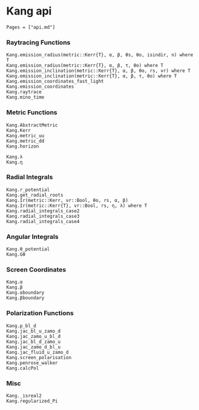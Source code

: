 # Kang api

```@index
Pages = ["api.md"]
```

### Raytracing Functions
```@docs
Kang.emission_radius(metric::Kerr{T}, α, β, θs, θo, isindir, n) where T
Kang.emission_radius(metric::Kerr{T}, α, β, τ, θo) where T
Kang.emission_inclination(metric::Kerr{T}, α, β, θo, rs, νr) where T
Kang.emission_inclination(metric::Kerr{T}, α, β, τ, θo) where T
Kang.emission_coordinates_fast_light
Kang.emission_coordinates
Kang.raytrace
Kang.mino_time
```

### Metric Functions
```@docs
Kang.AbstractMetric
Kang.Kerr
Kang.metric_uu
Kang.metric_dd
Kang.horizon
```

```@docs
Kang.λ
Kang.η
```

### Radial Integrals
```@docs
Kang.r_potential
Kang.get_radial_roots
Kang.Ir(metric::Kerr, νr::Bool, θo, rs, α, β)
Kang.Ir(metric::Kerr{T}, νr::Bool, rs, η, λ) where T
Kang.radial_integrals_case2
Kang.radial_integrals_case3
Kang.radial_integrals_case4
```

### Angular Integrals
```@docs
Kang.θ_potential
Kang.Gθ
```

### Screen Coordinates
```@docs
Kang.α
Kang.β
Kang.αboundary
Kang.βboundary
```

### Polarization Functions
```@docs
Kang.p_bl_d
Kang.jac_bl_u_zamo_d
Kang.jac_zamo_u_bl_d
Kang.jac_bl_d_zamo_u
Kang.jac_zamo_d_bl_u
Kang.jac_fluid_u_zamo_d
Kang.screen_polarisation
Kang.penrose_walker
Kang.calcPol
```

### Misc
```@docs
Kang._isreal2
Kang.regularized_Pi
```